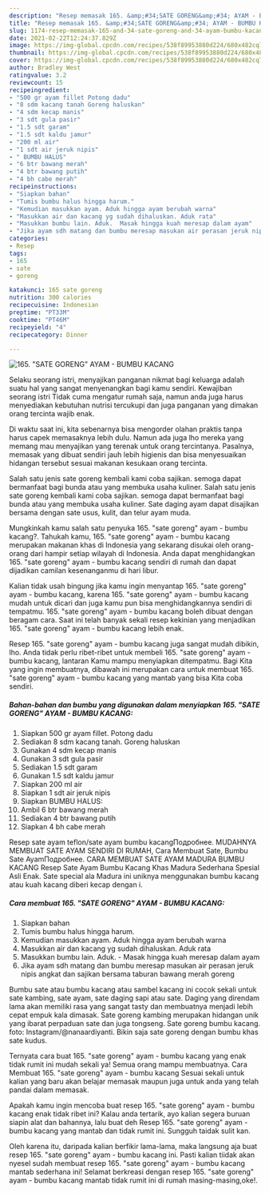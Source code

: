 ```yaml
---
description: "Resep memasak 165. &amp;#34;SATE GORENG&amp;#34; AYAM - BUMBU KACANG Sederhana Untuk Jualan"
title: "Resep memasak 165. &amp;#34;SATE GORENG&amp;#34; AYAM - BUMBU KACANG Sederhana Untuk Jualan"
slug: 1174-resep-memasak-165-and-34-sate-goreng-and-34-ayam-bumbu-kacang-sederhana-untuk-jualan
date: 2021-02-22T12:24:37.829Z
image: https://img-global.cpcdn.com/recipes/538f89953880d224/680x482cq70/165-sate-goreng-ayam-bumbu-kacang-foto-resep-utama.jpg
thumbnail: https://img-global.cpcdn.com/recipes/538f89953880d224/680x482cq70/165-sate-goreng-ayam-bumbu-kacang-foto-resep-utama.jpg
cover: https://img-global.cpcdn.com/recipes/538f89953880d224/680x482cq70/165-sate-goreng-ayam-bumbu-kacang-foto-resep-utama.jpg
author: Bradley West
ratingvalue: 3.2
reviewcount: 15
recipeingredient:
- "500 gr ayam fillet Potong dadu"
- "8 sdm kacang tanah Goreng haluskan"
- "4 sdm kecap manis"
- "3 sdt gula pasir"
- "1.5 sdt garam"
- "1.5 sdt kaldu jamur"
- "200 ml air"
- "1 sdt air jeruk nipis"
- " BUMBU HALUS"
- "6 btr bawang merah"
- "4 btr bawang putih"
- "4 bh cabe merah"
recipeinstructions:
- "Siapkan bahan"
- "Tumis bumbu halus hingga harum."
- "Kemudian masukkan ayam. Aduk hingga ayam berubah warna"
- "Masukkan air dan kacang yg sudah dihaluskan. Aduk rata"
- "Masukkan bumbu lain. Aduk.  Masak hingga kuah meresap dalam ayam"
- "Jika ayam sdh matang dan bumbu meresap masukan air perasan jeruk nipis angkat dan sajikan bersama taburan bawang merah goreng"
categories:
- Resep
tags:
- 165
- sate
- goreng

katakunci: 165 sate goreng 
nutrition: 300 calories
recipecuisine: Indonesian
preptime: "PT33M"
cooktime: "PT46M"
recipeyield: "4"
recipecategory: Dinner

---
```



![165. &#34;SATE GORENG&#34; AYAM - BUMBU KACANG](https://img-global.cpcdn.com/recipes/538f89953880d224/680x482cq70/165-sate-goreng-ayam-bumbu-kacang-foto-resep-utama.jpg)

Selaku seorang istri, menyajikan panganan nikmat bagi keluarga adalah suatu hal yang sangat menyenangkan bagi kamu sendiri. Kewajiban seorang istri Tidak cuma mengatur rumah saja, namun anda juga harus menyediakan kebutuhan nutrisi tercukupi dan juga panganan yang dimakan orang tercinta wajib enak.

Di waktu  saat ini, kita sebenarnya bisa mengorder olahan praktis tanpa harus capek memasaknya lebih dulu. Namun ada juga lho mereka yang memang mau menyajikan yang terenak untuk orang tercintanya. Pasalnya, memasak yang dibuat sendiri jauh lebih higienis dan bisa menyesuaikan hidangan tersebut sesuai makanan kesukaan orang tercinta. 

Salah satu jenis sate goreng kembali kami coba sajikan. semoga dapat bermanfaat bagi bunda atau yang membuka usaha kuliner. Salah satu jenis sate goreng kembali kami coba sajikan. semoga dapat bermanfaat bagi bunda atau yang membuka usaha kuliner. Sate daging ayam dapat disajikan bersama dengan sate usus, kulit, dan telur ayam muda.

Mungkinkah kamu salah satu penyuka 165. &#34;sate goreng&#34; ayam - bumbu kacang?. Tahukah kamu, 165. &#34;sate goreng&#34; ayam - bumbu kacang merupakan makanan khas di Indonesia yang sekarang disukai oleh orang-orang dari hampir setiap wilayah di Indonesia. Anda dapat menghidangkan 165. &#34;sate goreng&#34; ayam - bumbu kacang sendiri di rumah dan dapat dijadikan camilan kesenanganmu di hari libur.

Kalian tidak usah bingung jika kamu ingin menyantap 165. &#34;sate goreng&#34; ayam - bumbu kacang, karena 165. &#34;sate goreng&#34; ayam - bumbu kacang mudah untuk dicari dan juga kamu pun bisa menghidangkannya sendiri di tempatmu. 165. &#34;sate goreng&#34; ayam - bumbu kacang boleh dibuat dengan beragam cara. Saat ini telah banyak sekali resep kekinian yang menjadikan 165. &#34;sate goreng&#34; ayam - bumbu kacang lebih enak.

Resep 165. &#34;sate goreng&#34; ayam - bumbu kacang juga sangat mudah dibikin, lho. Anda tidak perlu ribet-ribet untuk membeli 165. &#34;sate goreng&#34; ayam - bumbu kacang, lantaran Kamu mampu menyiapkan ditempatmu. Bagi Kita yang ingin membuatnya, dibawah ini merupakan cara untuk membuat 165. &#34;sate goreng&#34; ayam - bumbu kacang yang mantab yang bisa Kita coba sendiri.

<!--inarticleads1-->

##### Bahan-bahan dan bumbu yang digunakan dalam menyiapkan 165. &#34;SATE GORENG&#34; AYAM - BUMBU KACANG:

1. Siapkan 500 gr ayam fillet. Potong dadu
1. Sediakan 8 sdm kacang tanah. Goreng haluskan
1. Gunakan 4 sdm kecap manis
1. Gunakan 3 sdt gula pasir
1. Sediakan 1.5 sdt garam
1. Gunakan 1.5 sdt kaldu jamur
1. Siapkan 200 ml air
1. Siapkan 1 sdt air jeruk nipis
1. Siapkan  BUMBU HALUS:
1. Ambil 6 btr bawang merah
1. Sediakan 4 btr bawang putih
1. Siapkan 4 bh cabe merah


Resep sate ayam teflon/sate ayam bumbu kacangПодробнее. MUDAHNYA MEMBUAT SATE AYAM SENDIRI DI RUMAH, Cara Membuat Sate, Bumbu Sate AyamПодробнее. CARA MEMBUAT SATE AYAM MADURA BUMBU KACANG Resep Sate Ayam Bumbu Kacang Khas Madura Sederhana Spesial Asli Enak. Sate special ala Madura ini uniknya menggunakan bumbu kacang atau kuah kacang diberi kecap dengan i. 

<!--inarticleads2-->

##### Cara membuat 165. &#34;SATE GORENG&#34; AYAM - BUMBU KACANG:

1. Siapkan bahan
1. Tumis bumbu halus hingga harum.
1. Kemudian masukkan ayam. Aduk hingga ayam berubah warna
1. Masukkan air dan kacang yg sudah dihaluskan. Aduk rata
1. Masukkan bumbu lain. Aduk.  - Masak hingga kuah meresap dalam ayam
1. Jika ayam sdh matang dan bumbu meresap masukan air perasan jeruk nipis angkat dan sajikan bersama taburan bawang merah goreng


Bumbu sate atau bumbu kacang atau sambel kacang ini cocok sekali untuk sate kambing, sate ayam, sate daging sapi atau sate. Daging yang direndam lama akan memiliki rasa yang sangat tasty dan membuatnya menjadi lebih cepat empuk kala dimasak. Sate goreng kambing merupakan hidangan unik yang ibarat perpaduan sate dan juga tongseng. Sate goreng bumbu kacang. foto: Instagram/@nanaardiyanti. Bikin saja sate goreng dengan bumbu khas sate kudus. 

Ternyata cara buat 165. &#34;sate goreng&#34; ayam - bumbu kacang yang enak tidak rumit ini mudah sekali ya! Semua orang mampu membuatnya. Cara Membuat 165. &#34;sate goreng&#34; ayam - bumbu kacang Sesuai sekali untuk kalian yang baru akan belajar memasak maupun juga untuk anda yang telah pandai dalam memasak.

Apakah kamu ingin mencoba buat resep 165. &#34;sate goreng&#34; ayam - bumbu kacang enak tidak ribet ini? Kalau anda tertarik, ayo kalian segera buruan siapin alat dan bahannya, lalu buat deh Resep 165. &#34;sate goreng&#34; ayam - bumbu kacang yang mantab dan tidak rumit ini. Sungguh taidak sulit kan. 

Oleh karena itu, daripada kalian berfikir lama-lama, maka langsung aja buat resep 165. &#34;sate goreng&#34; ayam - bumbu kacang ini. Pasti kalian tiidak akan nyesel sudah membuat resep 165. &#34;sate goreng&#34; ayam - bumbu kacang mantab sederhana ini! Selamat berkreasi dengan resep 165. &#34;sate goreng&#34; ayam - bumbu kacang mantab tidak rumit ini di rumah masing-masing,oke!.

